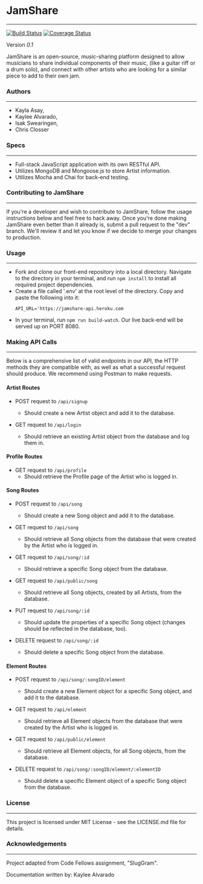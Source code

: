 # JamShare
---
[![Build Status](https://travis-ci.org/ChristopherSClosser/JamShare-API.svg?branch=master)](https://travis-ci.org/ChristopherSClosser/JamShare-API)
[![Coverage Status](https://coveralls.io/repos/github/ChristopherSClosser/JamShare-API/badge.svg?branch=chris-cover)](https://coveralls.io/github/ChristopherSClosser/JamShare-API?branch=chris-cover)

Version *0.1*

JamShare is an open-source, music-sharing platform designed to allow musicians to share individual components of their music, (like a guitar riff or a drum solo), and connect with other artists who are looking for a similar piece to add to their own jam.

### Authors
---
* Kayla Asay,
* Kaylee Alvarado,
* Isak Swearingen,
* Chris Closser

### Specs
---
- Full-stack JavaScript application with its own RESTful API.
- Utilizes MongoDB and Mongoose.js to store Artist information.
- Utilizes Mocha and Chai for back-end testing.

### Contributing to JamShare
---
If you're a developer and wish to contribute to JamShare, follow the usage instructions below and feel free to hack away. Once you're done making JamShare even better than it already is, submit a pull request to the "dev" branch. We'll review it and let you know if we decide to merge your changes to production.

### Usage
---
- Fork and clone our front-end repository into a local directory. Navigate to the directory in  your terminal, and run ```npm install``` to install all required project dependencies.
- Create a file called '.env' at the root level of the directory. Copy and paste the following into it:
   ```
   API_URL='https://jamshare-api.heroku.com
   ```
- In your terminal, run ```npm run build-watch```. Our live back-end will be served up on PORT 8080.

### Making API Calls
---
Below is a comprehensive list of valid endpoints in our API, the HTTP methods they are compatible with, as well as what a successful request should produce. We recommend using Postman to make requests.

#### Artist Routes

- POST request to ```/api/signup```
  - Should create a new Artist object and add it to the database.

- GET request to ```/api/login```
  - Should retrieve an existing Artist object from the database and log them in.

#### Profile Routes

- GET request to ```/api/profile```
  - Should retrieve the Profile page of the Artist who is logged in.

#### Song Routes

- POST request to ```/api/song```
  - Should create a new Song object and add it to the database.

- GET request to ```/api/song```
  - Should retrieve all Song objects from the database that were created by the Artist who is logged in.

- GET request to ```/api/song/:id```
  - Should retrieve a specific Song object from the database.

- GET request to ```/api/public/song```
  - Should retrieve all Song objects, created by all Artists, from the database.

- PUT request to ```/api/song/:id```
  - Should update the properties of a specific Song object (changes should be reflected in the database, too).

- DELETE request to ```/api/song/:id```
  - Should delete a specific Song object from the database.

#### Element Routes

- POST request to ```/api/song/:songID/element```
  - Should create a new Element object for a specific Song object, and add it to the database.

- GET request to ```/api/element```
  - Should retrieve all Element objects from the database that were created by the Artist who is logged in.

- GET request to ```/api/public/element```
  - Should retrieve all Element objects, for all Song objects, from the database.

- DELETE request to ```/api/song/:songID/element/:elementID```
  - Should delete a specific Element object of a specific Song object from the database.

### License
---
This project is licensed under MIT License - see the LICENSE.md file for details.

### Acknowledgements
---
Project adapted from Code Fellows assignment, "SlugGram".

Documentation written by: Kaylee Alvarado
